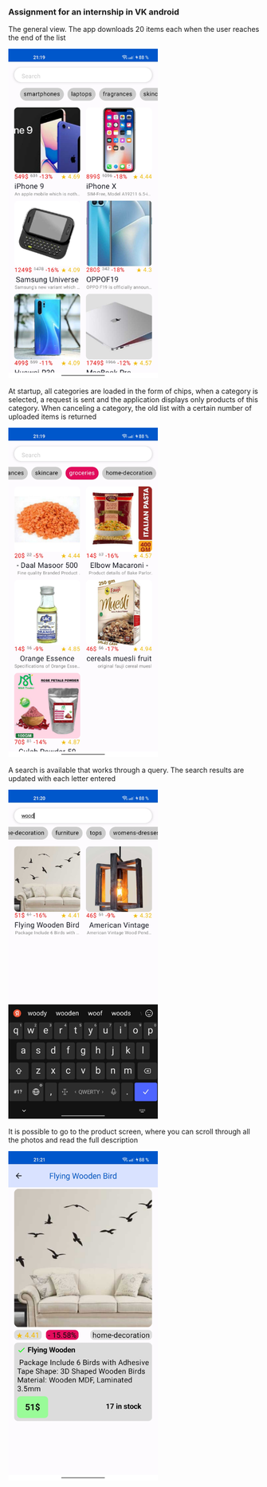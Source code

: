 ### Assignment for an internship in VK android

The general view. The app downloads 20 items each when the user reaches the end of the list

<img src="https://github.com/partko/VK-Android/blob/main/Screens/screen0.jpg" width="300" />

At startup, all categories are loaded in the form of chips, when a category is selected, a request is sent and the application displays only products of this category. When canceling a category, the old list with a certain number of uploaded items is returned

<img src="https://github.com/partko/VK-Android/blob/main/Screens/screen1.jpg" width="300" />

A search is available that works through a query. The search results are updated with each letter entered

<img src="https://github.com/partko/VK-Android/blob/main/Screens/screen2.jpg" width="300" />

It is possible to go to the product screen, where you can scroll through all the photos and read the full description

<img src="https://github.com/partko/VK-Android/blob/main/Screens/screen3.jpg" width="300" />
